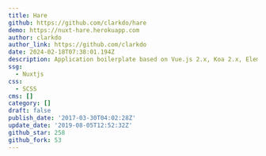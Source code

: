 ```yaml
---
title: Hare
github: https://github.com/clarkdo/hare
demo: https://nuxt-hare.herokuapp.com
author: clarkdo
author_link: https://github.com/clarkdo
date: 2024-02-18T07:38:01.194Z
description: Application boilerplate based on Vue.js 2.x, Koa 2.x, Element-UI and Nuxt.js
ssg:
  - Nuxtjs
css:
  - SCSS
cms: []
category: []
draft: false
publish_date: '2017-03-30T04:02:28Z'
update_date: '2019-08-05T12:52:32Z'
github_star: 258
github_fork: 53
---
```

